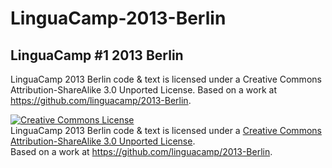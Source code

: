LinguaCamp-2013-Berlin
===========

## LinguaCamp #1 2013 Berlin

LinguaCamp 2013 Berlin code & text is licensed under a Creative Commons Attribution-ShareAlike 3.0 Unported License.
Based on a work at https://github.com/linguacamp/2013-Berlin.

<a rel="license" href="http://creativecommons.org/licenses/by-sa/3.0/deed.en_US"><img alt="Creative Commons License" style="border-width:0" src="http://i.creativecommons.org/l/by-sa/3.0/80x15.png" /></a><br /><span xmlns:dct="http://purl.org/dc/terms/" href="http://purl.org/dc/dcmitype/Text" property="dct:title" rel="dct:type">LinguaCamp 2013 Berlin code & text</span> is licensed under a <a rel="license" href="http://creativecommons.org/licenses/by-sa/3.0/deed.en_US">Creative Commons Attribution-ShareAlike 3.0 Unported License</a>.<br />Based on a work at <a xmlns:dct="http://purl.org/dc/terms/" href="https://github.com/linguacamp/2013-Berlin" rel="dct:source">https://github.com/linguacamp/2013-Berlin</a>.
